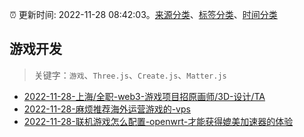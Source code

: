 :alarm_clock: 更新时间: 2022-11-28 08:42:03。[来源分类](../README.md)、[标签分类](../TAGS.md)、[时间分类](../TIMELINE.md)

## 游戏开发


> 关键字：`游戏`、`Three.js`、`Create.js`、`Matter.js`



- [2022-11-28-上海/全职-web3-游戏项目招原画师/3D-设计/TA](https://www.v2ex.com/t/898540) 
- [2022-11-28-麻烦推荐海外运营游戏的-vps](https://www.v2ex.com/t/898525) 
- [2022-11-28-联机游戏怎么配置-openwrt-才能获得媲美加速器的体验](https://www.v2ex.com/t/898517) 